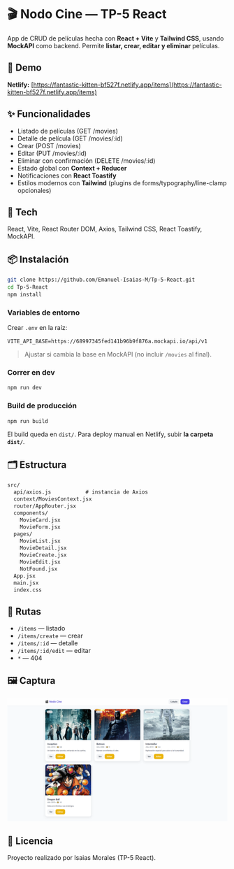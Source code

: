 # 🎬 Nodo Cine — TP-5 React

App de CRUD de películas hecha con **React + Vite** y **Tailwind CSS**, usando **MockAPI** como backend. Permite **listar, crear, editar y eliminar** películas.

## 🚀 Demo
**Netlify:** [https://fantastic-kitten-bf527f.netlify.app/items](https://fantastic-kitten-bf527f.netlify.app/items)

## ✨ Funcionalidades
- Listado de películas (GET /movies)
- Detalle de película (GET /movies/:id)
- Crear (POST /movies)
- Editar (PUT /movies/:id)
- Eliminar con confirmación (DELETE /movies/:id)
- Estado global con **Context + Reducer**
- Notificaciones con **React Toastify**
- Estilos modernos con **Tailwind** (plugins de forms/typography/line-clamp opcionales)

## 🧱 Tech
React, Vite, React Router DOM, Axios, Tailwind CSS, React Toastify, MockAPI.

## 📦 Instalación
```bash
git clone https://github.com/Emanuel-Isaias-M/Tp-5-React.git
cd Tp-5-React
npm install
```

### Variables de entorno
Crear `.env` en la raíz:
```
VITE_API_BASE=https://68997345fed141b96b9f876a.mockapi.io/api/v1
```
> Ajustar si cambia la base en MockAPI (no incluir `/movies` al final).

### Correr en dev
```bash
npm run dev
```

### Build de producción
```bash
npm run build
```
El build queda en `dist/`. Para deploy manual en Netlify, subir **la carpeta `dist/`**.

## 🗂️ Estructura
```
src/
  api/axios.js           # instancia de Axios
  context/MoviesContext.jsx
  router/AppRouter.jsx
  components/
    MovieCard.jsx
    MovieForm.jsx
  pages/
    MovieList.jsx
    MovieDetail.jsx
    MovieCreate.jsx
    MovieEdit.jsx
    NotFound.jsx
  App.jsx
  main.jsx
  index.css
```

## 🧭 Rutas
- `/items` — listado
- `/items/create` — crear
- `/items/:id` — detalle
- `/items/:id/edit` — editar
- `*` — 404

## 🖼️ Captura
![Vista previa](src/assets/preview.png)


## 📄 Licencia
Proyecto realizado por Isaias Morales (TP-5 React).

